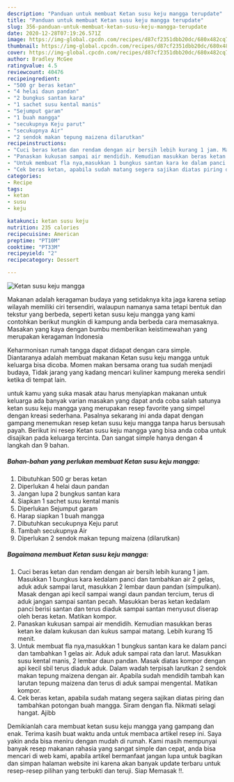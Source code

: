 ```yaml
---
description: "Panduan untuk membuat Ketan susu keju mangga terupdate"
title: "Panduan untuk membuat Ketan susu keju mangga terupdate"
slug: 356-panduan-untuk-membuat-ketan-susu-keju-mangga-terupdate
date: 2020-12-28T07:19:26.571Z
image: https://img-global.cpcdn.com/recipes/d87cf2351dbb20dc/680x482cq70/ketan-susu-keju-mangga-foto-resep-utama.jpg
thumbnail: https://img-global.cpcdn.com/recipes/d87cf2351dbb20dc/680x482cq70/ketan-susu-keju-mangga-foto-resep-utama.jpg
cover: https://img-global.cpcdn.com/recipes/d87cf2351dbb20dc/680x482cq70/ketan-susu-keju-mangga-foto-resep-utama.jpg
author: Bradley McGee
ratingvalue: 4.5
reviewcount: 40476
recipeingredient:
- "500 gr beras ketan"
- "4 helai daun pandan"
- "2 bungkus santan kara"
- "1 sachet susu kental manis"
- "Sejumput garam"
- "1 buah mangga"
- "secukupnya Keju parut"
- "secukupnya Air"
- "2 sendok makan tepung maizena dilarutkan"
recipeinstructions:
- "Cuci beras ketan dan rendam dengan air bersih lebih kurang 1 jam. Masukkan 1 bungkus kara kedalam panci dan tambahkan air 2 gelas, aduk aduk sampai larut, masukkan 2 lembar daun pandan (simpulkan). Masak dengan api kecil sampai wangi daun pandan tercium, terus di aduk jangan sampai santan pecah. Masukkan beras ketan kedalam panci berisi santan dan terus diaduk sampai santan menyusut diserap oleh beras ketan. Matikan kompor."
- "Panaskan kukusan sampai air mendidih. Kemudian masukkan beras ketan ke dalam kukusan dan kukus sampai matang. Lebih kurang 15 menit."
- "Untuk membuat fla nya,masukkan 1 bungkus santan kara ke dalam panci dan tambahkan 1 gelas air. Aduk aduk sampai rata dan larut. Masukkan susu kental manis, 2 lembar daun pandan. Masak diatas kompor dengan api kecil sbil terus diaduk aduk. Dalam wadah terpisah larutkan 2 sendok makan tepung maizena dengan air. Apabila sudah mendidih tambah kan larutan tepung maizena dan terus di aduk sampai mengental. Matikan kompor."
- "Cek beras ketan, apabila sudah matang segera sajikan diatas piring dan tambahkan potongan buah mangga. Siram dengan fla. Nikmati selagi hangat. Ajibb"
categories:
- Recipe
tags:
- ketan
- susu
- keju

katakunci: ketan susu keju 
nutrition: 235 calories
recipecuisine: American
preptime: "PT10M"
cooktime: "PT33M"
recipeyield: "2"
recipecategory: Dessert

---
```



![Ketan susu keju mangga](https://img-global.cpcdn.com/recipes/d87cf2351dbb20dc/680x482cq70/ketan-susu-keju-mangga-foto-resep-utama.jpg)

Makanan adalah keragaman budaya yang setidaknya kita jaga karena setiap wilayah memiliki ciri tersendiri, walaupun namanya sama tetapi bentuk dan tekstur yang berbeda, seperti ketan susu keju mangga yang kami contohkan berikut mungkin di kampung anda berbeda cara memasaknya. Masakan yang kaya dengan bumbu memberikan keistimewahan yang merupakan keragaman Indonesia

Keharmonisan rumah tangga dapat didapat dengan cara simple. Diantaranya adalah membuat makanan Ketan susu keju mangga untuk keluarga bisa dicoba. Momen makan bersama orang tua sudah menjadi budaya, Tidak jarang yang kadang mencari kuliner kampung mereka sendiri ketika di tempat lain.



untuk kamu yang suka masak atau harus menyiapkan makanan untuk keluarga ada banyak varian masakan yang dapat anda coba salah satunya ketan susu keju mangga yang merupakan resep favorite yang simpel dengan kreasi sederhana. Pasalnya sekarang ini anda dapat dengan gampang menemukan resep ketan susu keju mangga tanpa harus bersusah payah.
Berikut ini resep Ketan susu keju mangga yang bisa anda coba untuk disajikan pada keluarga tercinta. Dan sangat simple hanya dengan 4 langkah dan 9 bahan.


<!--inarticleads1-->

##### Bahan-bahan yang perlukan membuat Ketan susu keju mangga:

1. Dibutuhkan 500 gr beras ketan
1. Diperlukan 4 helai daun pandan
1. Jangan lupa 2 bungkus santan kara
1. Siapkan 1 sachet susu kental manis
1. Diperlukan Sejumput garam
1. Harap siapkan 1 buah mangga
1. Dibutuhkan secukupnya Keju parut
1. Tambah secukupnya Air
1. Diperlukan 2 sendok makan tepung maizena (dilarutkan)




<!--inarticleads2-->

##### Bagaimana membuat  Ketan susu keju mangga:

1. Cuci beras ketan dan rendam dengan air bersih lebih kurang 1 jam. Masukkan 1 bungkus kara kedalam panci dan tambahkan air 2 gelas, aduk aduk sampai larut, masukkan 2 lembar daun pandan (simpulkan). Masak dengan api kecil sampai wangi daun pandan tercium, terus di aduk jangan sampai santan pecah. Masukkan beras ketan kedalam panci berisi santan dan terus diaduk sampai santan menyusut diserap oleh beras ketan. Matikan kompor.
1. Panaskan kukusan sampai air mendidih. Kemudian masukkan beras ketan ke dalam kukusan dan kukus sampai matang. Lebih kurang 15 menit.
1. Untuk membuat fla nya,masukkan 1 bungkus santan kara ke dalam panci dan tambahkan 1 gelas air. Aduk aduk sampai rata dan larut. Masukkan susu kental manis, 2 lembar daun pandan. Masak diatas kompor dengan api kecil sbil terus diaduk aduk. Dalam wadah terpisah larutkan 2 sendok makan tepung maizena dengan air. Apabila sudah mendidih tambah kan larutan tepung maizena dan terus di aduk sampai mengental. Matikan kompor.
1. Cek beras ketan, apabila sudah matang segera sajikan diatas piring dan tambahkan potongan buah mangga. Siram dengan fla. Nikmati selagi hangat. Ajibb




Demikianlah cara membuat ketan susu keju mangga yang gampang dan enak. Terima kasih buat waktu anda untuk membaca artikel resep ini. Saya yakin anda bisa meniru dengan mudah di rumah. Kami masih mempunyai banyak resep makanan rahasia yang sangat simple dan cepat, anda bisa mencari di web kami, apabila artikel bermanfaat jangan lupa untuk bagikan dan simpan halaman website ini karena akan banyak update terbaru untuk resep-resep pilihan yang terbukti dan teruji. Siap Memasak !!. 
